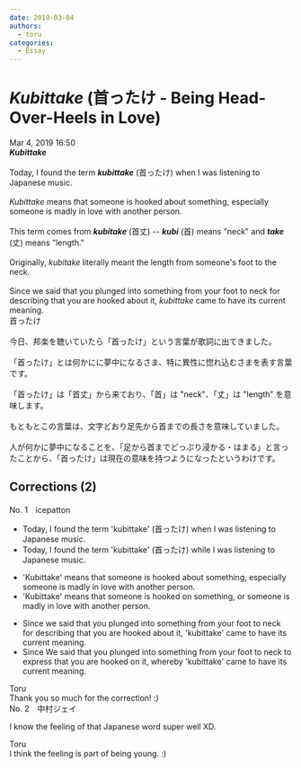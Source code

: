 ```yaml
---
date: 2019-03-04
authors:
  - toru
categories:
  - Essay
---
```


<h1 id="subject_show"><strong><em>Kubittake</strong></em> (首ったけ - Being Head-Over-Heels in Love)</h1>
<div class="date">Mar 4, 2019 16:50</div>
<div id="post"><div id="body_show_ori">
<strong><em>Kubittake</strong></em><br/><br/>Today, I found the term <strong><em>kubittake</em></strong> (首ったけ) when I was listening to Japanese music.<br/><br/><em>Kubittake</em> means that someone is hooked about something, especially someone is madly in love with another person.<br/><br/>This term comes from <strong><em>kubitake</em></strong> (首丈) -- <strong><em>kubi</em></strong> (首) means "neck" and <strong><em>take</em></strong> (丈) means "length."<br/><br/>Originally, <em>kubitake</em> literally meant the length from someone's foot to the neck.<br/><br/>Since we said that you plunged into something from your foot to neck for describing that you are hooked about it, <em>kubittake</em> came to have its current meaning.
</div></div>

<!-- more -->

<div id="post_ja"><div id="body_show_mo">
首ったけ<br/><br/>今日、邦楽を聴いていたら「首ったけ」という言葉が歌詞に出てきました。<br/><br/>「首ったけ」とは何かにに夢中になるさま、特に異性に惚れ込むさまを表す言葉です。<br/><br/>「首ったけ」は「首丈」から来ており、「首」は "neck"、「丈」は "length" を意味します。<br/><br/>もともとこの言葉は、文字どおり足先から首までの長さを意味していました。<br/><br/>人が何かに夢中になることを、「足から首までどっぷり浸かる・はまる」と言ったことから、「首ったけ」は現在の意味を持つようになったというわけです。
</div></div>

## Corrections (2)
<div id="block"><div class="first_name"> No. 1　<span class="just_name">icepatton</span></div><div id="block2">
<ul class="correction_field">
<li class="incorrect">Today, I found the term 'kubittake' (首ったけ) when I was listening to Japanese music.</li>
<li class="corrected correct">
Today, I found the term 'kubittake' (首ったけ) <span class="f_blue">while </span><span class="sline">I was</span> listening to Japanese music.
</li>
</ul>
<ul class="correction_field">
<li class="incorrect">'Kubittake' means that someone is hooked about something, especially someone is madly in love with another person.</li>
<li class="corrected correct">
'Kubittake' means that someone is hooked <span class="f_red">on </span>something, <span class="f_blue">or </span><span class="sline">someone is</span> madly in love with another person.
</li>
</ul>
<ul class="correction_field">
<li class="incorrect">Since we said that you plunged into something from your foot to neck for describing that you are hooked about it, 'kubittake' came to have its current meaning.</li>
<li class="corrected correct">
<span class="sline">Since</span> <span class="f_blue">W</span>e said that you plunged into something from your foot to neck<span class="f_blue"> to express </span>that you are hooked <span class="f_red">on </span>it, <span class="f_blue">whereby </span>'kubittake' came to have its current meaning.
</li>
</ul>
</div><div class="name"><span class="just_name">Toru</span><br>
Thank you so much for the correction! :)
</div>
</div>
<div id="block"><div class="first_name"> No. 2　<span class="just_name">中村ジェイ</span></div><div id="block2">
<p class="comment_small">
 I know the feeling of that Japanese word super well XD.
 <br/>
</p>

</div><div class="name"><span class="just_name">Toru</span><br>
I think the feeling is part of being young. :)
</div>
</div>
